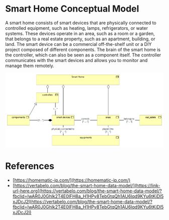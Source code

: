 # Smart Home Conceptual Model
A smart home consists of smart devices that are physically connected to controlled equipment, such as heating, lamps, refrigerators, or water systems. These devices operate in an area, such as a room or a garden, that belongs to a real estate property, such as an apartment, building, or land. The smart device can be a commercial off-the-shelf unit or a DIY project composed of different components. 
The brain of the smart home is the controller, which can also be seen as a component itself. The controller communicates with the smart devices and allows you to monitor and manage them remotely.

![SmartHomeConceptualDataArchitecture](SmartHomeConceptualDataArchitecture.png "Smart Home Conceptual Data Architecture")


# References
* [https://homematic-ip.com/](https://homematic-ip.com/)
* [https://vertabelo.com/blog/the-smart-home-data-model/](https://link-url-here.org](https://vertabelo.com/blog/the-smart-home-data-model/?fbclid=IwAR0J0Ghlk2T4E0lFH8a_H1HPy8TebGtqQh1AU6lqd9KYu6tKiDl5xJDcJ2I)https://vertabelo.com/blog/the-smart-home-data-model/?fbclid=IwAR0J0Ghlk2T4E0lFH8a_H1HPy8TebGtqQh1AU6lqd9KYu6tKiDl5xJDcJ2I)

